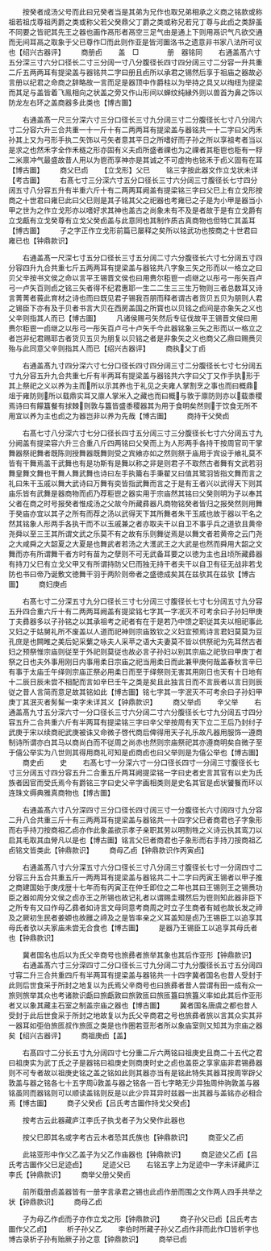 <!-- { "loadSidebar": true } -->
　　按癸者成汤父号而此曰兄癸者当是其弟为兄作也取兄弟相承之义商之铭款或称祖若祖戊尊祖丙爵之类或称父若父癸鼎父丁爵之类或称兄若兄丁尊与此卣之类辞虽不同要之皆祀其先王之器也画作鬲形者鬲空三足气由是通上下则用鬲识气凡欲交通而无间耳鬲之取象于父已尊作□而此则作亚是皆河圗洛书之遗意非书家八法所可议也【绍兴古器评】
　　商册卣
　　盖　□　　　　册　器铭同
　　右通盖髙六寸五分深三寸六分口径长二寸三分阔一寸八分腹径长四寸四分阔三寸二分容一升共重二斤五两两耳有提梁盖与器铭共二字曰册且卣所以承君之锡然后享于祖庙之器故必言册以纪君之命商之辞略故一言而足是器顶中作爵柱以为举持之具又以绹纽为提梁而其足与盖皆着飞鳯相向之状盖之旁又作山形间以蝉纹纯縁外则以兽首为鼻之饰以防龙左右环之盖商器多此类也【博古圗】

　　右通盖髙一尺三分深六寸三分口径长三寸九分阔三寸二分腹径长七寸八分阔六寸二分容六升三合共重一十一斤十有二两两耳有提梁盖与器铭共一十二字曰父丙禾孙其上又为弓形手执二矢饰以弓矢者意其平日之所嗜好而子孙之所以享祖考者当以是求之也然禾字全作禾穟之形亦固有义夫卣所盛者祼也为之祼者其秬鬯也秬有一稃二米禀冲气最盛故昔人用以为鬯而享神亦是其诚之不可虚拘也铭禾于卣义固有在耳【博古圗】
　　商父巳卣
　　【立戈形】父巳
　　铭三字按此器文作立戈状未详【考古圗】
　　右髙七寸三分深六寸五分口径长三寸六分阔三寸腹径长七寸四分阔五寸八分容五升有半重六斤十有二两两耳阙盖有提梁铭三字曰父巳上有立戈形按商之十世君曰雍巳此曰父巳则是其子铭其父之祀器也考雍巳之子是为小甲是器当小甲之世为之作立戈形亦以嗜好求其神也盖古之尚象未有不及是者故于是有立戈爵有立戈甗有立戈癸尊有立戈父癸卣盖与此意同也其制作质古真商物也但特亡其盖耳【博古圗】
　　子之字正作立戈形前篇已屡释之矣所以铭武功也按商之十世君曰雍已也【钟鼎款识】

　　右通盖髙一尺深七寸五分口径长三寸五分阔二寸六分腹径长六寸七分阔五寸四分容四升九合共重七斤五两两耳有提梁盖与器铭共八字象三矢之形而以一格立之曰贝父辛按书文侯之命以言平王锡晋文侯也曰用赉尔秬鬯一卣继之以彤弓一彤矢百卢弓一卢矢百则卣之铭三矢者得不纪君惠耶一生二二生三三生万物则三者总数耳又诗言菁菁者莪此育材之诗也而曰既见君子锡我百朋而释者谓古者货贝五贝为朋则人君之锡臣下亦有及于贝者书言大贝在西房盖国之所寳也以贝铭之卣间是亦象矢之义也父辛则指其人而已【博古圗】
　　凡诸侯赐弓矢然后专征伐故平王锡晋文侯曰用赉尔秬鬯一卣继之以彤弓一彤矢百卢弓十卢矢千今此器铭象三矢之形而以一格立之者岂非纪君赐耶古者货贝五贝为朋复以贝铭之者是非象矢之义也商父乙鼎曰赐赉贝殆与此同意父辛则指其人而已【绍兴古器评】
　　商执父丁卣

　　右通盖髙九寸四分深六寸七分口径长四寸四分阔三寸二分腹径长七寸七分阔五寸九分容五升九合共重七斤有半两耳有提梁盖与器铭共六字曰父丁又作手执形于其上祭祀之义以养为主而所以示其养也于礼见之夫雍人掌割烹之事也而曰概鼎俎于雍防则所以载鼎实耳又廪人掌米入之藏也而曰概与敦于廪防则亦以载黍稷焉诗曰有饛簋餐有捄棘则敦与簋皆盛黍稷器其为用于食明矣然则于饮食无所不用宜以养为主也卣之为器岂非以养为先哉【博古圗】
　　商持干父癸卣

　　右髙七寸八分深六寸七分口径长四寸五分阔三寸三分腹径长七寸六分阔五寸九分阙盖有提梁容六升三合重八斤四两铭曰父癸而上为人形两手各持干按周官司干掌舞器祭祀舞者既陈则授舞器既舞则受之宾飨亦如之然则祭于庙用于宾设于飨礼莫不皆有干舞焉盖干武舞也有是功斯有是舞以称之非是则君子不取然古者舞有文武若羽舞皇舞文舞也干舞人舞武舞也诗曰左手执籥右手秉翟又曰值其鹭羽皆指文舞而言之礼曰朱干玉戚以舞大武诗曰万舞有奕皆指武舞而言之于是有王者兴以武得天下则其庙乐皆有武舞是器商物而卣乃荐秬鬯之器实用于宗庙然其铭曰父癸则明为子以奉其父者在商之时号报癸者惟成汤之父故今所藏彞器凡商物铭癸者皆归之报癸然则用舞于癸庙亦宜以其子之所有而荐之汤以武得天下其所舞者朱干玉戚也故于器以干名之然其铭象人形两手各执干而不以玉戚兼之者亦取夫干以自卫不事乎兵之道欤且黄帝尧舜以至三王其所谓文武之乐莫不有之故有乐则舞従焉是以舞文者若黄帝之云门尧之大咸舜之大韶夏之大夏是也舞武者若汤之大濩武王之大武是也然而舜用大韶之文舞而亦有所谓舞干者方时有苗为之孽则不可无武备耳要之以徳为主也且顷所藏彞器有持刀父巳有立戈父甲又有所谓持防父巳而独无持干者夫干以自卫有征无战非若戈防也书曰帝乃诞敷文徳舞干羽于两阶则帝者之盛徳成矣其在兹欤其在兹欤【博古圗】
　　商妇庚卣

　　右髙七寸二分深五寸九分口径长三寸七分阔三寸腹径长七寸七分阔五寸九分容五升四合重六斤十有二两两耳阙盖有提梁铭七字其一字冺灭不可考余曰子孙妇甲庚丁夫彞器多以子孙铭之以其承祖考之祀者有在于是若乃中馈之职従其夫以相祀事此又妇之于姑舅礼所不废盖以人道而祀神则宗庙致钦之义妇宜预焉诗言君妇莫莫为豆孔庶是也闗睢之美后妃采蘩之咏夫人采苹之语大夫妻莫不皆以供祭祀为先耳然古者妇之预祭惟宗庙则従至于外祀则莫従也故必言子孙妇以别其宗庙之祀欤曰甲庚丁者祭之日也夫外事用刚日内事用柔日宗庙之祀当用柔日而此兼甲庚何哉盖春秋言辛巳有事于太庙壬午绎则宗庙正祭必用柔日而至于绎祭则无害其用刚日也天有十日地有十二辰日辰未尝不相配而言如辛巳壬午之类是矣且此独言日而不言辰者以言日则辰従之昔人言简而意足故其铭如此【博古圗】铭七字其一字泯灭不可考余曰子孙妇甲庚丁其泯灭者髣髴一束字未详其义【钟鼎款识】
　　商父举卣
　　辛父举
　　右通盖髙九寸五分深六寸一分口径长三寸六分阔二寸六分腹径长七寸九分阔五寸四分容五升二合共重六斤有半两耳有提梁铭三字曰辛父举按周有天下立二王后乃封纣子武庚于宋以续商祀武庚被诛又命微子啓代商后俾得用天子礼乐故凡器用服饰一遵商制诗所谓亦白其马以商尚白而不従周之尚赤也然则宗庙祭祀其亦遵商明矣自微子至于僖公举实为八世则其得用商礼可知是卣商卣也曰父举则是为僖公举也【博古圗】
　　商史卣
　　史
　　右髙七寸一分深六寸一分口径长四寸一分阔三寸腹径长七寸三分阔五寸四分容五升二合重五斤两耳阙提梁铭一字曰史者史言其官有以史为氏族者因官而受氏焉今有爵铭三字曰史父辛字画相类则是史名其官是卣状饕餮而环以连珠文缛典雅真商物也【博古圗】

　　右通盖髙六寸八分深四寸三分口径长四寸阔三寸一分腹径长六寸阔四寸九分容二升八合共重三斤十有三两两耳有提梁盖与器铭共一十四字父巳者商君也子字象形而右手持刀按商祖乙卣亦作此象盖欲示孝子亲职其劳以明割牲之义诗云执其鸾刀以启其毛取其血膋凡以是也【博古圗】铭言父巳者商君也子象形而右手持刀按商祖乙卣铭文皆类此【钟鼎款识】
　　商母乙卣【钟鼎款识作丙寅卣】

　　右通盖髙八寸六分深五寸六分口径长三寸八分阔三寸腹径长七寸一分阔四寸二分容三升五合共重五斤一两两耳有提梁盖与器铭共二十二字曰丙寅王锡者以甲子推之商建国始于庚戌歴十七年而有丙寅正在仲壬即位之二年也其曰王锡则王之锡赉功臣之器如周分文侯之卣亦王之所锡也故记礼者以谓赐圭瓉然后为鬯则知此器非臣下之所专有又曰作母乙彞者如诗言文母同意考商周之时立子生商者有娀也故长发之禘及之厥初生民者姜嫄也故雝之禘及之是皆率亲之义耳盖知是卣乃王锡臣工以追享其母氏者欤以夫家庙未尝无合食也【博古圗】
　　是器乃王锡臣工以追享其母氏者也【钟鼎款识】

　　冀者国名也后以为氏父辛商号也旅彞者旅举其象也其后作亚形【钟鼎款识】
　　右通盖髙六寸三分深四寸二分口径长三寸九分阔二寸九分腹径长五寸五分阔四寸容二升三合共重四斤有半两耳有提梁盖与器铭共一十四字冀者国名也昔人受封于此则后世食采于所封之地复以为氏焉父辛商号也曰旅彞者昔人尝谓有田一成有众一旅则旅举其众也考诸款识甗曰旅甗敦曰旅敦匜曰旅匜簋曰旅簋义率如此其后作亚形者又以象其藏主石室之制盖宗庙之器也【博古圗】
　　冀者国名唐虞之都也昔人受封于此后世食采于所封之地故复以为氏父辛商君之号也旅彞者旅以言其众实其非一器耳如弡伯旅匜叔作旅匜之类是也作圏若亚形者所以象庙室则又知其为宗庙之器矣【绍兴古器评】
　　商祖庚卣【盖】

　　右髙四寸二分长五寸九分阔四寸七分重二斤六两铭曰祖庚史且商二十五代之君曰祖庚实为武丁氏之子是器铭曰祖庚史则商庚时史之卣也盖臣之享家庙非君锡彞器则不可专者故以祖庚史铭之盖之铭如此则其器亦当有是铭此特失其器耳按周宰辟父敦盖与器之铭各七十五字周敦盖与器之铭各一百七字略无少异独周仲驹敦盖与器铭虽同而器铭则可以顺读盖铭则反是以此少异耳异时兹器一出其器与盖铭亦必相合焉【博古圗】
　　商子父癸卣【吕氏考古圗作持戈父癸卣】

　　按考古云此器藏庐江李氏子执戈者子为父癸作此器也

　　按父巳即其名或字考古云木者恐其氏族也【钟鼎款识】
　　商亚父乙卣

　　此铭亚形中作父乙盖子为父乙作庙器也【钟鼎款识】
　　商足迹父乙卣【吕氏考古圗作父巳足迹卣】
　　足迹父已
　　右铭五字上为足迹中一字未详藏庐江李氏【钟鼎款识】
　　商举父册父癸卣

　　前所载册卣盖器皆有一册字言承君之锡也此卣作册而围之文作两人四手共举之状【钟鼎款识】
　　商母乙卣

　　子为母乙作卣而子亦作立戈之形【钟鼎款识】
　　商子孙父已卣【吕氏考古圗作父乙卣】
　　析子孙父乙
　　李伯时所藏子孙父乙卣作非而此作□皆析字也博古录析子孙有贻厥子孙之意【钟鼎款识】
　　商举已卣
